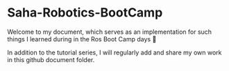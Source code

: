 # Saha-Robotics-BootCamp

Welcome to my document, which serves as an implementation for such things I learned during in the Ros Boot Camp days 🤖

In addition to the tutorial series, I will regularly add and share my own work in this github document folder.
